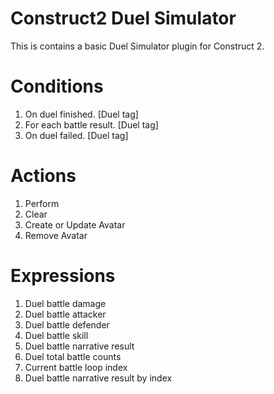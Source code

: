 # Construct2 Duel Simulator

This is contains a basic Duel Simulator plugin for Construct 2.

# Conditions
1. On duel finished. [Duel tag]
2. For each battle result. [Duel tag]
3. On duel failed. [Duel tag]

# Actions
1. Perform
2. Clear
3. Create or Update Avatar
4. Remove Avatar

# Expressions
1. Duel battle damage
2. Duel battle attacker
3. Duel battle defender
4. Duel battle skill
5. Duel battle narrative result
6. Duel total battle counts
7. Current battle loop index
8. Duel battle narrative result by index
